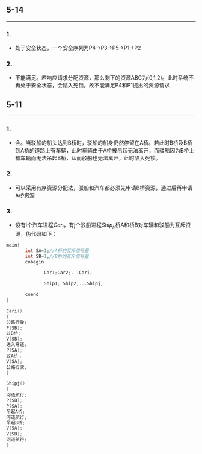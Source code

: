 ## 5-14
---
### 1.

- 处于安全状态，一个安全序列为P4->P3->P5->P1->P2
### 2.

- 不能满足。若响应请求分配资源，那么剩下的资源ABC为(0,1,2)。此时系统不再处于安全状态，会陷入死锁。故不能满足P4和P1提出的资源请求

## 5-11
---
### 1.

- 会。当驳船的船头达到B桥时，驳船的船身仍然停留在A桥。若此时B桥及B桥到A桥的道路上有车辆，此时车辆由于A桥被吊起无法离开，而驳船因为B桥上有车辆而无法吊起B桥，从而驳船也无法离开，此时陷入死锁。

### 2.

- 可以采用有序资源分配法，驳船和汽车都必须先申请B桥资源，通过后再申请A桥资源

### 3.

- 设有i个汽车进程$Car_i$，有j个驳船进程$Ship_j$,桥A和桥B对车辆和驳船为互斥资源，伪代码如下：
```CPP
main{
       int SA=1;//A桥的互斥信号量
       int SB=1;//B桥的互斥信号量
       cobegin

              Car1;Car2;...Cari;

              Ship1; Ship2;...Shipj;

       coend
}

Cari()
{
公路行驶;
P(SB);
过B桥;
V(SB);
进入弯道;
P(SA);
过A桥；
V(SA);
公路行驶;                       
}

Shipj()
{
河道航行;
P(SB);              
P(SA);                   
吊起A桥;                   
河道航行;                           
吊起B桥;                 
V(SA);                       
V(SB);
河道航行;
}
```
